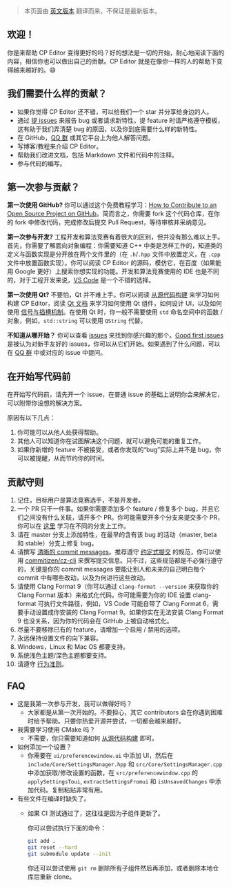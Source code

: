 > 本页面由 [英文版本](CONTRIBUTING.md) 翻译而来，不保证是最新版本。

## 欢迎！

你是来帮助 CP Editor 变得更好的吗？好的想法是一切的开始，耐心地阅读下面的内容，相信你也可以做出自己的贡献。CP Editor 就是在像你一样的人的帮助下变得越来越好的。:smile:

## 我们需要什么样的贡献？

- 如果你觉得 CP Editor 还不错，可以给我们一个 star 并分享给身边的人。
- 通过 [提 issues](https://github.com/cpeditor/cpeditor/issues/new/choose) 来报告 bug 或者请求新特性。提 feature 时请严格遵守模板，这有助于我们弄清楚 bug 的原因，以及你到底需要什么样的新特性。
- 在 GitHub，[QQ 群](https://jq.qq.com/?_wv=1027&k=50eq8yF) 或其它平台上为他人解答问题。
- 写博客/教程来介绍 CP Editor。
- 帮助我们改进文档，包括 Markdown 文件和代码中的注释。
- 参与代码的编写。

## 第一次参与贡献？

**第一次使用 GitHub?** 你可以通过这个免费教程学习：[How to Contribute to an Open Source Project on GitHub](https://egghead.io/series/how-to-contribute-to-an-open-source-project-on-github)。简而言之，你需要 fork 这个代码仓库，在你的 fork 中修改代码，完成修改后提交 Pull Request，等待审核并采纳意见。

**第一次参与开发?** 工程开发和算法竞赛有着很大的区别，但并没有那么难以上手。首先，你需要了解面向对象编程：你需要知道 C++ 中类是怎样工作的，知道类的定义与函数实现是分开放在两个文件里的（在 `.h`/`.hpp` 文件中放置定义，在 `.cpp` 文件中放置函数实现）。你可以阅读 CP Editor 的源码，模仿它，在百度（如果能用 Google 更好）上搜索你想实现的功能。开发和算法竞赛使用的 IDE 也是不同的，对于工程开发来说，[VS Code](https://code.visualstudio.com/) 是一个不错的选择。

**第一次使用 Qt?** 不要怕，Qt 并不难上手。你可以阅读 [从源代码构建](doc/INSTALL_zh-CN.md#从源代码构建) 来学习如何构建 CP Editor，阅读 [Qt 文档](https://doc.qt.io/) 来学习如何使用 Qt 组件，如何设计 UI，以及如何使用 [信号与插槽机制](https://doc.qt.io/qt-5/signalsandslots.html)。在使用 Qt 时，你一般不需要使用 `std` 命名空间中的函数 / 对象，例如，`std::string` 可以使用 `QString` 代替。

**不知道从哪开始？** 你可以查看 [issues](https://github.com/cpeditor/cpeditor/issues) 来找到你感兴趣的那个。[Good first issues](https://github.com/cpeditor/cpeditor/issues?q=is%3Aissue+is%3Aopen+label%3A%22good+first+issue%22) 是被认为对新手友好的 issues，你可以从它们开始。如果遇到了什么问题，可以在 [QQ 群](https://jq.qq.com/?_wv=1027&k=50eq8yF) 中或对应的 issue 中提问。

## 在开始写代码前

在开始写代码前，请先开一个 issue，在普通 issue 的基础上说明你会来解决它，可以附带你设想的解决方案。

原因有以下几点：

1. 你可能可以从他人处获得帮助。
2. 其他人可以知道你在试图解决这个问题，就可以避免可能的重复工作。
3. 如果你新增的 feature 不被接受，或者你发现的“bug”实际上并不是 bug，你可以被提醒，从而节约你的时间。

## 贡献守则

1. 记住，目标用户是算法竞赛选手，不是开发者。
2. 一个 PR 只干一件事。如果你需要添加多个 feature / 修复多个 bug，并且它们之间没有什么关联，请开多个 PR。你可能需要开多个分支来提交多个 PR，你可以在 [这里](https://learngitbranching.js.org/) 学习在不同的分支上工作。
3. 请在 master 分支上添加特性，在最早的含有该 bug 的活动（master, beta 和 stable）分支上修复 bug。
4. 请撰写 [清晰的 commit messages](https://chris.beams.io/posts/git-commit/)。推荐遵守 [约定式提交](https://www.conventionalcommits.org/zh-hans/) 的规范，你可以使用 [commitizen/cz-cli](https://github.com/commitizen/cz-cli) 来撰写提交信息。只不过，这些规范都是不必强行遵守的，关键是你的 commit messages 要能让别人和未来的自己明白每个 commit 中有哪些改动，以及为何进行这些改动。
5. 请使用 Clang Format 9（你可以通过 `clang-format --version` 来获取你的 Clang Format 版本）来格式化代码。你可能需要为你的 IDE 设置 clang-format 可执行文件路径，例如，VS Code 可能自带了 Clang Format 6，需要手动设置成你安装的 Clang Format 9。如果你实在无法安装 Clang Format 9 也没关系，因为你的代码会在 GitHub 上被自动格式化。
6. 尽量不要移除已有的 feature，请增加一个启用 / 禁用的选项。
7. 永远保持设置文件的向下兼容。
8. Windows，Linux 和 Mac OS 都要支持。
9. 系统浅色主题/深色主题都要支持。
10. 请遵守 [行为准则](CODE_OF_CONDUCT.md)。

## FAQ

- 这是我第一次参与开发，我可以做得好吗？
  - 大家都是从第一次开始的。不要担心，其它 contributors 会在你遇到困难时给予帮助。只要你热爱开源并尝试，一切都会越来越好。
- 我需要学习使用 CMake 吗？
  - 不需要，你只需要知道如何 [从源代码构建](doc/INSTALL_zh-CN.md#从源代码构建) 即可。
- 如何添加一个设置？
  - 你需要在 `ui/preferencewindow.ui` 中添加 UI，然后在 `include/Core/SettingsManager.hpp` 和 `src/Core/SettingsManager.cpp` 中添加获取/修改设置的函数，在 `src/preferencewindow.cpp` 的 `applySettingsToui`, `extractSettingsFromui` 和 `isUnsavedChanges` 中添加代码。复制粘贴非常有用。
- 有些文件在编译时缺失了。
  - 如果 CI 测试通过了，这往往是因为子组件更新了。

    你可以尝试执行下面的命令：

    ```sh
    git add .
    git reset --hard
    git submodule update --init
    ```

    你还可以尝试使用 `git rm` 删除所有子组件然后再添加，或者删除本地仓库后重新 clone。
